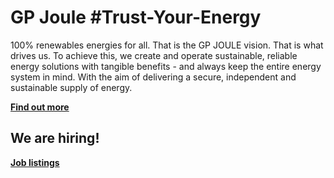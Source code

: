 # GP Joule #Trust-Your-Energy
100% renewables energies for all. That is the GP JOULE vision. That is what drives us. To achieve this, we create and operate sustainable, reliable energy solutions with tangible benefits - and always keep the entire energy system in mind. With the aim of delivering a secure, independent and sustainable supply of energy.

[**Find out more**](https://www.gp-joule.com/en/company/about-us)

## We are hiring!
[**Job listings**](https://www.gp-joule.com/en/karriere/einstiegsmoeglichkeiten)
